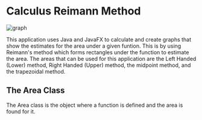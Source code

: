 # Calculus Reimann Method

![graph](https://cdn.kastatic.org/ka-perseus-graphie/ac93f880e69a60cf099ec088816630ffa29b5c96.svg)

This application uses Java and JavaFX to calculate and create graphs that show the estimates for the area under a given funtion. 
This is by using Reimann's method which forms rectangles under the function to estimate the area. The areas that can be used for 
this application are the Left Handed (Lower) method, Right Handed (Upper) method, the midpoint method, and the trapezoidal method.

## The Area Class

The Area class is the object where a function is defined and the area is found for it. 